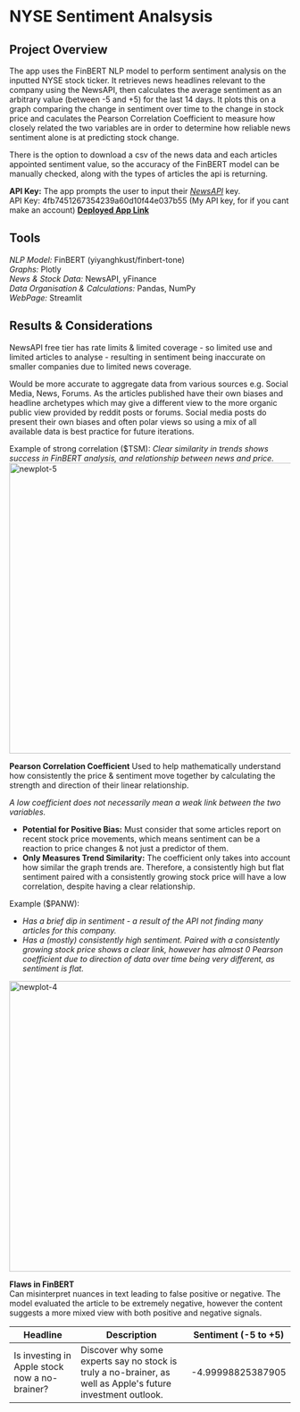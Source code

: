 # NYSE Sentiment Analsysis 

## Project Overview
The app uses the FinBERT NLP model to perform sentiment analysis on the inputted NYSE stock ticker. It retrieves news headlines relevant to the company using the NewsAPI, then calculates the average sentiment as an arbitrary value (between -5 and +5) for the last 14 days. It plots this on a graph comparing the change in sentiment over time to the change in stock price and caculates the Pearson Correlation Coefficient to measure how closely related the two variables are in order to determine how reliable news sentiment alone is at predicting stock change.

There is the option to download a csv of the news data and each articles appointed sentiment value, so the accuracy of the FinBERT model can be manually checked, along with the types of articles the api is returning.

**API Key:** The app prompts the user to input their [*NewsAPI*](https://newsapi.org) key.   
API Key: 4fb7451267354239a60d10f44e037b55 (My API key, for if you cant make an account)
[**Deployed App Link**](https://stock-news-sentiment-analysis-0.streamlit.app)

## Tools
*NLP Model:* FinBERT (yiyanghkust/finbert-tone)  
*Graphs:* Plotly  
*News & Stock Data:* NewsAPI, yFinance  
*Data Organisation & Calculations:* Pandas, NumPy  
*WebPage:* Streamlit  

## Results & Considerations
NewsAPI free tier has rate limits & limited coverage - so limited use and limited articles to analyse - resulting in sentiment being inaccurate on smaller companies due to limited news coverage.  

Would be more accurate to aggregate data from various sources e.g. Social Media, News, Forums. As the articles published have their own biases and headline archetypes which may give a different view to the more organic public view provided by reddit posts or forums. Social media posts do present their own biases and often polar views so using a mix of all available data is best practice for future iterations.

Example of strong correlation ($TSM):
*Clear similarity in trends shows success in FinBERT analysis, and relationship between news and price.*  
<img width="1304" height="520" alt="newplot-5" src="https://github.com/user-attachments/assets/3f20b048-9303-446b-a120-70312678d29f" />


**Pearson Correlation Coefficient**
Used to help mathematically understand how consistently the price & sentiment move together by calculating the strength and direction of their linear relationship.  

*A low coefficient does not necessarily mean a weak link between the two variables.*

- **Potential for Positive Bias:** Must consider that some articles report on recent stock price movements, which means sentiment can be a reaction to price changes & not just a predictor of them.  
- **Only Measures Trend Similarity:** The coefficient only takes into account how similar the graph trends are. Therefore, a consistently high but flat sentiment paired with a consistently growing stock price will have a low correlation, despite having a clear relationship.

Example ($PANW):
- *Has a brief dip in sentiment - a result of the API not finding many articles for this company.*  
- *Has a (mostly) consistently high sentiment. Paired with a consistently growing stock price shows a clear link, however has almost 0 Pearson coefficient due to direction of data over time being very different, as sentiment is flat.*
<img width="1304" height="520" alt="newplot-4" src="https://github.com/user-attachments/assets/b5b78239-7151-48eb-9772-873c68f8c328" />

**Flaws in FinBERT**  
Can misinterpret nuances in text leading to false positive or negative.
The model evaluated the article to be extremely negative, however the content suggests a more mixed view with both positive and negative signals.

| Headline | Description | Sentiment (-5 to +5) |
| --- | --- | --- |
Is investing in Apple stock now a no-brainer? | Discover why some experts say no stock is truly a no-brainer, as well as Apple's future investment outlook. | -4.99998825387905





